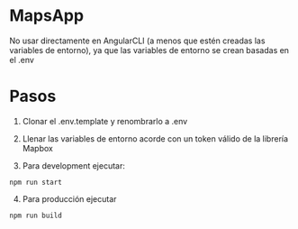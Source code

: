 # MapsApp

No usar directamente en AngularCLI (a menos que estén creadas las variables de entorno), ya que las variables de entorno se crean basadas en el .env

# Pasos

1. Clonar el .env.template y renombrarlo a .env
2. Llenar las variables de entorno acorde con un token válido de la librería Mapbox

3. Para development ejecutar:

```
npm run start

```

4. Para producción ejecutar

```
npm run build

```
